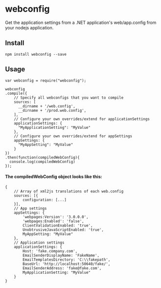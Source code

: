 # webconfig

Get the application settings from a .NET application's web/app.config from your nodejs application.

## Install

`npm install webconfig --save`

## Usage

```
var webconfig = require("webconfig");

webconfig
.compile({
    // Specify all webconfigs that you want to compile
    sources: [
      __dirname + '/web.config',
      __dirname + '/prod.web.config',
    ],
    // Configure your own overrides/extend for applicationSettings
    applicationSettings: {
      "MyApplicationSetting": "MyValue"
    },
    // Configure your own overrides/extend for appSettings
    appSettings: {
      "MyAppSetting": "MyValue"
    }
})
.then(function(compiledWebConfig){
  console.log(compiledWebConfig)
});
```

#### The compiledWebConfig object looks like this:

```
{
    // Array of xml2js translations of each web.config
    sources: [{
        configuration: [...]
    }],
    // App settings
    appSettings: {
        'webpages:Version': '3.0.0.0',
        'webpages:Enabled': 'false',
        ClientValidationEnabled: 'true',
        UnobtrusiveJavaScriptEnabled: 'true',
        MyAppSetting: "MyValue"
    },
    // Application settings
    applicationSettings: {
        Host: 'fake.company.com',
        EmailSenderDisplayName: 'FakeName',
        EmailTemplatesDirectory: 'C:\\fakepath',
        BaseUrl: 'http://localhost:50640/fake/',
        EmailSenderAddress: 'fake@fake.com',
        MyApplicationSetting: "MyValue"
    }
}
```

